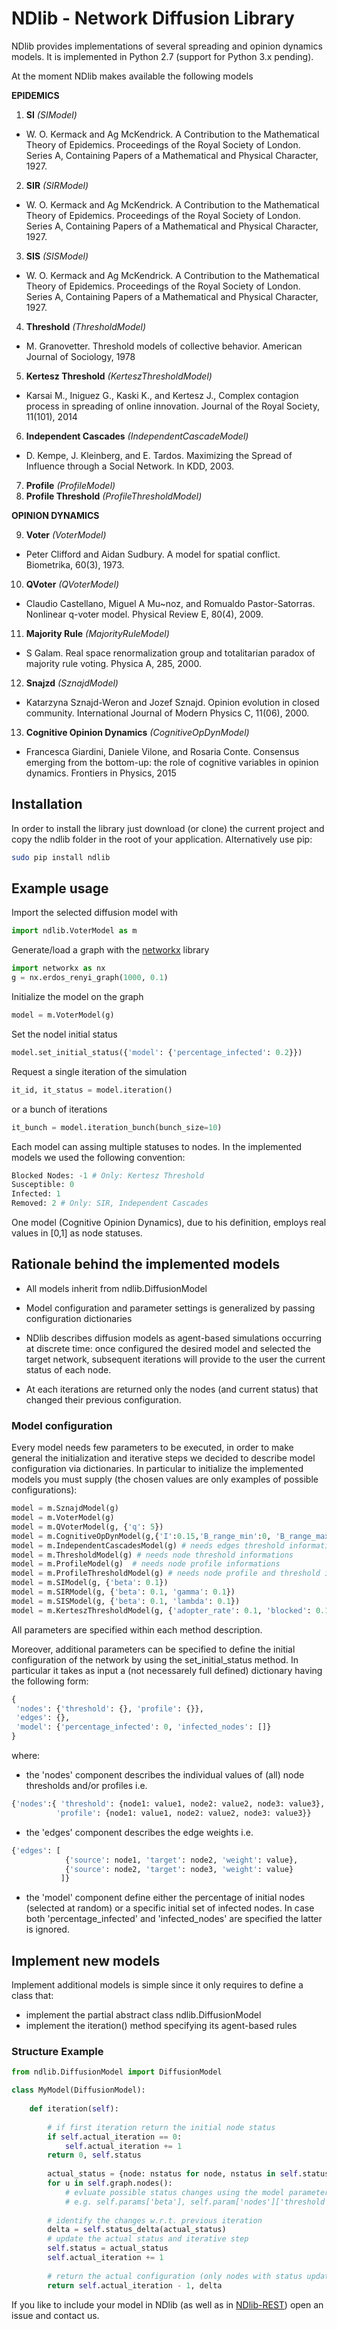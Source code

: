 # NDlib - Network Diffusion Library

NDlib provides implementations of several spreading and opinion dynamics models.
It is implemented in Python 2.7 (support for Python 3.x pending).

At the moment NDlib makes available the following models

**EPIDEMICS**

1. **SI** *(SIModel)*
 - W. O. Kermack and Ag McKendrick. A Contribution to the Mathematical Theory of Epidemics. Proceedings of the Royal Society of London. Series A, Containing Papers of a Mathematical and Physical Character, 1927.
2. **SIR** *(SIRModel)*
 - W. O. Kermack and Ag McKendrick. A Contribution to the Mathematical Theory of Epidemics. Proceedings of the Royal Society of London. Series A, Containing Papers of a Mathematical and Physical Character, 1927.
3. **SIS** *(SISModel)*
 - W. O. Kermack and Ag McKendrick. A Contribution to the Mathematical Theory of Epidemics. Proceedings of the Royal Society of London. Series A, Containing Papers of a Mathematical and Physical Character, 1927.
4. **Threshold** *(ThresholdModel)*
 - M. Granovetter. Threshold models of collective behavior. American Journal of Sociology, 1978  
5. **Kertesz Threshold** *(KerteszThresholdModel)*
 - Karsai M., Iniguez G., Kaski K., and Kertesz J., Complex contagion process in spreading of online innovation. Journal of the Royal Society, 11(101), 2014
6. **Independent Cascades** *(IndependentCascadeModel)*
 - D. Kempe, J. Kleinberg, and E. Tardos. Maximizing the Spread of Influence through a Social Network. In KDD, 2003.
7. **Profile** *(ProfileModel)*
8. **Profile Threshold** *(ProfileThresholdModel)*
 
**OPINION DYNAMICS**

9. **Voter** *(VoterModel)*
 - Peter Clifford and Aidan Sudbury. A model for spatial conflict. Biometrika, 60(3), 1973. 
10. **QVoter** *(QVoterModel)*
 - Claudio Castellano, Miguel A Mu~noz, and Romualdo Pastor-Satorras. Nonlinear q-voter model. Physical Review E, 80(4), 2009.  
11. **Majority Rule** *(MajorityRuleModel)*
 - S Galam. Real space renormalization group and totalitarian paradox of majority rule voting. Physica A, 285, 2000.  
12. **Snajzd** *(SznajdModel)*
 - Katarzyna Sznajd-Weron and Jozef Sznajd. Opinion evolution in closed community. International Journal of Modern Physics C, 11(06), 2000. 
13. **Cognitive Opinion Dynamics** *(CognitiveOpDynModel)*
 - Francesca Giardini, Daniele Vilone, and Rosaria Conte. Consensus emerging from the bottom-up: the role of cognitive variables in opinion dynamics. Frontiers in Physics, 2015  

## Installation

In order to install the library just download (or clone) the current project and copy the ndlib folder in the root of your application.
Alternatively use pip:
```bash
sudo pip install ndlib
```

## Example usage

Import the selected diffusion model with
```python
import ndlib.VoterModel as m
```

Generate/load a graph with the [networkx](https://networkx.github.io/) library
```python
import networkx as nx
g = nx.erdos_renyi_graph(1000, 0.1)
```
Initialize the model on the graph
```python
model = m.VoterModel(g)
```
Set the nodel initial status
```python
model.set_initial_status({'model': {'percentage_infected': 0.2}})
```
Request a single iteration of the simulation
```python
it_id, it_status = model.iteration()
```
or a bunch of iterations
```python
it_bunch = model.iteration_bunch(bunch_size=10)
``` 

Each model can assing multiple statuses to nodes. In the implemented models we used the following convention:
```python
Blocked Nodes: -1 # Only: Kertesz Threshold
Susceptible: 0
Infected: 1
Removed: 2 # Only: SIR, Independent Cascades
```
One model (Cognitive Opinion Dynamics), due to his definition, employs real values in [0,1] as node statuses.

## Rationale behind the implemented models

- All models inherit from ndlib.DiffusionModel

- Model configuration and parameter settings is generalized by passing configuration dictionaries

- NDlib describes diffusion models as agent-based simulations occurring at discrete time: once configured the desired model and selected the target network, subsequent iterations will provide to the user the current status of each node.

- At each iterations are returned only the nodes (and current status) that changed their previous configuration. 

### Model configuration
Every model needs few parameters to be executed, in order to make general the initialization and iterative steps we decided to describe model configuration via dictionaries. In particular to initialize the implemented models you must supply (the chosen values are only examples of possible configurations):
```python
model = m.SznajdModel(g)
model = m.VoterModel(g) 
model = m.QVoterModel(g, {'q': 5})
model = m.CognitiveOpDynModel(g,{'I':0.15,'B_range_min':0, 'B_range_max':1,'T_range_min':0,'T_range_max':1,'R_fraction_negative':1/3.0,'R_fraction_neutral':1/3.0,'R_fraction_positive':1/3.0})
model = m.IndependentCascadesModel(g) # needs edges threshold informations
model = m.ThresholdModel(g) # needs node threshold informations
model = m.ProfileModel(g)  # needs node profile informations
model = m.ProfileThresholdModel(g) # needs node profile and threshold informations
model = m.SIModel(g, {'beta': 0.1})
model = m.SIRModel(g, {'beta': 0.1, 'gamma': 0.1})
model = m.SISModel(g, {'beta': 0.1, 'lambda': 0.1})
model = m.KerteszThresholdModel(g, {'adopter_rate': 0.1, 'blocked': 0.1}) # needs node threshold informations
```
All parameters are specified within each method description.

Moreover, additional parameters can be specified to define the initial configuration of the network by using the set_initial_status method.
In particular it takes as input a (not necessarely full defined) dictionary having the following form:
```python
{
 'nodes': {'threshold': {}, 'profile': {}},
 'edges': {},
 'model': {'percentage_infected': 0, 'infected_nodes': []}
}
```
where:
- the 'nodes' component describes the individual values of (all) node thresholds and/or profiles i.e.
```python
{'nodes':{ 'threshold': {node1: value1, node2: value2, node3: value3},
          'profile': {node1: value1, node2: value2, node3: value3}}
```
- the 'edges' component describes the edge weights i.e.
```python
{'edges': [
            {'source': node1, 'target': node2, 'weight': value},
            {'source': node2, 'target': node3, 'weight': value}
           ]}
```
- the 'model' component define either the percentage of initial nodes (selected at random) or a specific initial set of infected nodes. In case both 'percentage_infected' and 'infected_nodes' are specified the latter is ignored.

## Implement new models
Implement additional models is simple since it only requires to define a class that:
- implement the partial abstract class ndlib.DiffusionModel
- implement the iteration() method specifying its agent-based rules 

### Structure Example
```python
from ndlib.DiffusionModel import DiffusionModel

class MyModel(DiffusionModel):
    
    def iteration(self):
    	
    	# if first iteration return the initial node status
        if self.actual_iteration == 0:
            self.actual_iteration += 1
        return 0, self.status
    
        actual_status = {node: nstatus for node, nstatus in self.status.iteritems()}
        for u in self.graph.nodes():
            # evluate possible status changes using the model parameters (accessible via self.params)
            # e.g. self.params['beta'], self.param['nodes']['threshold'][u], self.params['edges'][(id_node0, idnode1)]
        
        # identify the changes w.r.t. previous iteration
        delta = self.status_delta(actual_status)
        # update the actual status and iterative step
        self.status = actual_status
        self.actual_iteration += 1
        
        # return the actual configuration (only nodes with status updates)
        return self.actual_iteration - 1, delta
```
If you like to include your model in NDlib (as well as in [NDlib-REST](https://github.com/GiulioRossetti/ndlib-rest)) open an issue and contact us.
